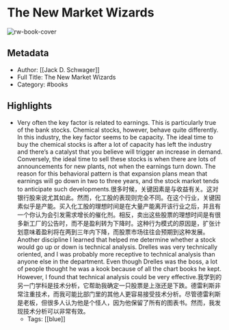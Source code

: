 # The New Market Wizards

![rw-book-cover](https://readwise-assets.s3.amazonaws.com/static/images/default-book-icon-1.a08c56e2fedd.png)

## Metadata
- Author: [[Jack D. Schwager]]
- Full Title: The New Market Wizards
- Category: #books

## Highlights
- Very often the key factor is related to earnings. This is particularly true of the bank stocks. Chemical stocks, however, behave quite differently. In this industry, the key factor seems to be capacity. The ideal time to buy the chemical stocks is after a lot of capacity has left the industry and there’s a catalyst that you believe will trigger an increase in demand. Conversely, the ideal time to sell these stocks is when there are lots of announcements for new plants, not when the earnings turn down. The reason for this behavioral pattern is that expansion plans mean that earnings will go down in two to three years, and the stock market tends to anticipate such developments.很多时候，关键因素是与收益有关。这对银行股来说尤其如此。然而，化工股的表现则完全不同。在这个行业，关键因素似乎是产能。买入化工股的理想时间是在大量产能离开该行业之后，并且有一个你认为会引发需求增长的催化剂。相反，卖出这些股票的理想时间是有很多新工厂的公告时，而不是盈利转为下降时。这种行为模式的原因是，扩张计划意味着盈利将在两到三年内下降，而股票市场往往会预期到这种发展。
  Another discipline I learned that helped me determine whether a stock would go up or down is technical analysis. Drelles was very technically oriented, and I was probably more receptive to technical analysis than anyone else in the department. Even though Drelles was the boss, a lot of people thought he was a kook because of all the chart books he kept. However, I found that technical analysis could be very effective.我学到的另一门学科是技术分析，它帮助我确定一只股票是上涨还是下跌。德雷利斯非常注重技术，而我可能比部门里的其他人更容易接受技术分析。尽管德雷利斯是老板，但很多人认为他是个怪人，因为他保留了所有的图表书。然而，我发现技术分析可以非常有效。
    - Tags: [[blue]] 
